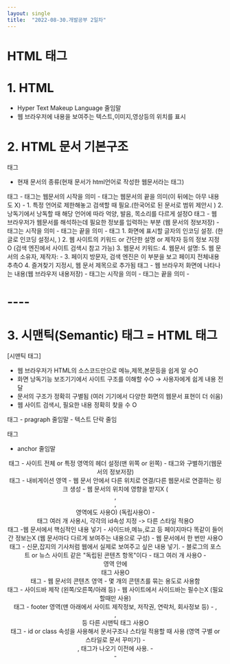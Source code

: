 ```yaml
---
layout: single
title:  "2022-08-30.개발공부 2일차"
---
```

# HTML 태그

# 1. HTML
- Hyper Text Makeup Language 줄임말
- 웹 브라우저에 내용을 보여주는 텍스트,이미지,영상등의 위치를 표시




# 2. HTML 문서 기본구조

<!DOCTYPE html>태그
- 현재 문서의 종류(현재 문서가 html언어로 작성한 웹문서라는 태그)

<html> 태그
- <html>태그는 웹문서의 시작을 의미
- </html>태그는 웹문서의 끝을 의미(이 뒤에는 아무 내용도 X)
- <html lang="언어">
  1. 특정 언어로 제한해놓고 검색할 때 필요.(한국어로 된 문서로 범위 제안시 <html lang="kr">)
  2. 낭독기에서 낭독할 때 해당 언어에 따라 억양, 발음, 목소리를 다르게 설정O

<head> 태그
- 웹 브라우저가 웹문서를 해석하는데 필요한 정보를 입력하는 부분
  (웹 문서의 정보저장)
- <head>태그는 시작을 의미
- </head>태그는 끝을 의미
- <meta> 태그
  1. 화면에 표시할 글자의 인코딩 설정.
  (한글로 인코딩 설정시, <meta charset="UTF-8">)
  2. 웹 사이트의 키워드 or 간단한 설명 or 제작자 등의 정보 지정O
  (검색 엔진에서 사이트 검색시 참고 가능)
  3. 웹문서 키워드:<meta name="keyword" content="---">
  4. 웹문서 설명:<meta name="description" content="---">
  5. 웹 문서의 소유자, 제작자:<meta name="author" content="---">
- <title> 태그
  1. 제목 표시줄(제목상단바;창 띄워지는 부분)에 표시됨
  2. <title>---제목---</title>
  3. 페이지 방문자, 검색 엔진은 이 부분을 보고 페이지 전체내용 추측O
  4. 즐겨찾기 지정시, 웹 문서 제목으로 추가됨

<body> 태그
- 웹 브라우저 화면에 나타나는 내용(웹 브라우저 내용저장)
- <body>태그는 시작을 의미
- </body>태그는 끝을 의미
- <h1>----</h1>




# 3. 시맨틱(Semantic) 태그 = HTML 태그

[시맨틱 태그]
- 웹 브라우저가 HTML의 소스코드만으로 메뉴,제목,본문등을 쉽게 알 수O
- 화면 낭독기능 보조기기에서 사이트 구조를 이해할 수O -> 사용자에게 쉽게 내용 전달
- 문서의 구조가 정확히 구별됨
  (여러 기기에서 다양한 화면의 웹문서 표현이 더 쉬움)
- 웹 사이트 검색시, 필요한 내용 정확히 찾을 수 O

<p> 태그
- pragraph 줄임말
- 텍스트 단락 줄임

<a> 태그
- anchor 줄임말
  
<header> 태그
- 사이트 전체 or 특정 영역의 헤더 설정(맨 위쪽 or 왼쪽)
- <head> 태그와 구별하기(웹문서의 정보저장)

<nav> 태그
- 내비게이션 영역
- 웹 문서 안에서 다른 위치로 연결/다른 웹문서로 연결하는 링크 생성
- 웹 문서의 위치에 영향을 받지X
  (<header>,<footer>,<aside> 영역에도 사용O)
  (독립사용O)
- <nav> 태그 여러 개 사용시, 각각의 id속성 지정 -> 다른 스타일 적용O

<main> 태그
-웹 문서에서 핵심적인 내용 넣기
- 사이드바,메뉴,로고 등 페이지마다 똑같이 들어간 정보는X
  (웹 문서마다 다르게 보여주는 내용으로 구성)
- 웹 문서에서 한 번만 사용O

<article> 태그
- 신문,잡지의 기사처럼 웹에서 실제로 보여주고 싶은 내용 넣기.
- 블로그의 포스트 or 뉴스 사이트 같은 "독립된 콘텐츠 항목"이다
- 태그 여러 개 사용O
- <article> 영역 안에 <section> 태그 사용O

<section> 태그
- 웹 문서의 콘텐츠 영역
- 몇 개의 콘텐츠를 묶는 용도로 사용함

<aside> 태그
- 사이드바 제작 (왼쪽/오른쪽/아래 등)
- 웹 사이트에서 사이드바는 필수는X (필요할때만 사용)
  
<footer> 태그
- footer 영역(맨 아래에서 사이트 제작정보, 저작권, 연락처, 회사정보 등)
- <head>,<section>,<article> 등 다른 시맨틱 태그 사용O

<div> 태그
- id or class 속성을 사용해서 문서구조나 스타일 적용할 때 사용
  (영역 구별 or 스타일로 문서 꾸미기)
- <section>, <head> 태그가 나오기 이전에 사용.
- <div id="header">
- <div class="detail">
